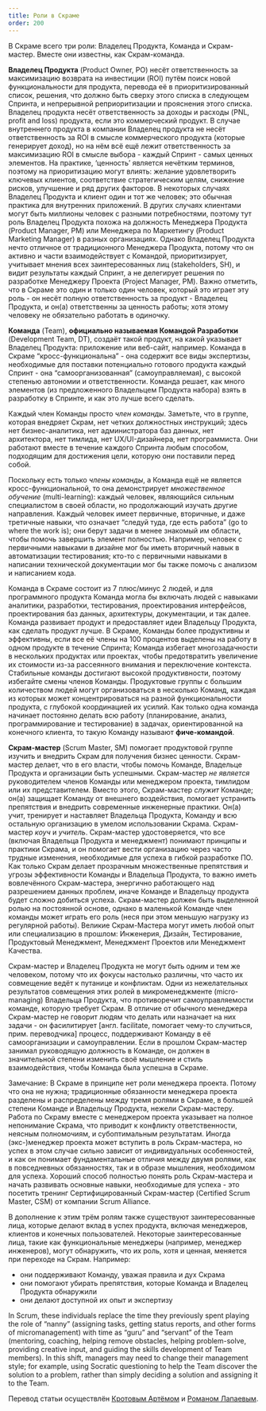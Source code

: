```yaml
---
title: Роли в Скраме
order: 200
---
```


В Скраме всего три роли: Владелец Продукта, Команда и Скрам-мастер. Вместе они известны, как Скрам-команда.

**Владелец Продукта** (Product Owner, PO) несёт ответственность за максимизацию возврата на инвестиции (ROI) путём поиск новой функциональности для продукта, перевода её в приоритизированный список, решения, что должно быть сверху этого списка в следующем Спринта, и непрерывной реприоритизации и прояснения этого списка. Владелец продукта несёт ответственность за доходы и расходы (PNL, profit and loss) продукта, если это коммерческий продукт. В случае внутреннего продукта в компании Владелец продукта не несёт ответственность за ROI в смысле коммерческого продукта (которые генерирует доход), но на нём всё ещё лежит ответственность за максимизацию ROI в смысле выбора - каждый Спринт - самых ценных элементов. На практике, ‘ценность’ является нечётким терминов, поэтому на приоритизацию могут влиять: желание удовлетворить ключевых клиентов, соответствие стратегическим целям, снижение рисков, улучшение и ряд других факторов. В некоторых случаях Владелец Продукта и клиент один и тот же человек; это обычная практика для внутренних приложений. В других случаях клиентами могут быть миллионы человек с разными потребностями, поэтому тут роль Владелец Продукта похожа на должность Менеджера Продукта (Product Manager, PM) или Менеджера по Маркетингу (Product Marketing Manager) в разных организациях. Однако Владелец Продукта нечто отличное от традиционного Менеджера Продукта, потому что он активно и части взаимодействует с Командой, приоритизирует, учитывает мнения всех заинтересованных лиц (stakeholders, SH), и видит результаты каждый Спринт, а не делегирует решения по разработке Менеджеру Проекта (Project Manager, PM). Важно отметить, что в Скраме это один и только один человек, который это играет эту роль - он несёт полную ответственность за продукт - Владелец Продукта, и он(а) ответственны за ценность работы; хотя этому человеку не обязательно работать в одиночку.

**Команда**  (Team), **официально называемая Командой Разработки**  (Development Team, DT), создаёт такой продукт, на какой указывает Владелец Продукта: приложение или веб-сайт, например. Команда в Скраме “кросс-функциональна” - она содержит все виды экспертизы, необходимые для поставки потенциально готового продукта каждый Спринт - она “самоорганизованная” (самоуправляемая), с высокой степенью автономии и ответственности. Команда решает, как много элементов (из предложенного Владельцем Продукта набора) взять в разработку в Спринте, и как это лучше всего сделать.

Каждый член Команды просто *член команды*. Заметьте, что в группе, которая внедряет Скрам, нет четких должностных инструкций; здесь нет бизнес-аналитика, нет администратора баз данных, нет архитектора, нет тимлида, нет UX/UI-дизайнера, нет программиста. Они работают вместе в течение каждого Спринта любым способом, подходящим для достижения цели, которую они поставили перед собой.

Поскольку есть только *члены команды*, а  Команда ещё не является кросс-функциональной, то она демонстрирует *множественное обучение* (multi-learning): каждый человек, являющийся сильным специалистом в своей области, но продолжающий изучать другие направления. Каждый человек имеет первичные, вторичные, и даже третичные навыки, что означает “следуй туда, где есть работа” (go to where the work is); они берут задачи в менее знакомый им области, чтобы помочь завершить элемент полностью. Например, человек с первичными навыками в дизайне мог бы иметь вторичный навык в автоматизации тестирования; кто-то с первичными навыками в написании технической документации мог бы также помочь с анализом и написанием кода.

Команда в Скраме состоит из 7 плюс/минус 2 людей, и для программного продукта Команда могла бы включать людей с навыками аналитики, разработки, тестирования, проектирования интерфейсов, проектирования баз данных, архитектуры, документации, и так далее. Команда развивает продукт и предоставляет идеи Владельцу Продукта, как сделать продукт лучше. В Скраме, Команды более продуктивны и эффективны, если все её члены на 100 процентов выделены на работу в одном продукте в течение Спринта; Команда избегает многозадачности в нескольких продуктах или проектах, чтобы предотвратить увеличение их стоимости из-за рассеянного внимания и переключение контекста. Стабильные команды достигают высокой продуктивности, поэтому избегайте смены членов Команды. Продуктовые группы с большим количеством людей могут организоваться в несколько Команд, каждая из которых может концентрироваться на разной функциональности продукта, с глубокой координацией их усилий. Как только одна команда начинает постоянно делать всю работу (планирование, анализ, программирование и тестирование) в задачах, ориентированной на конечного клиента, то такую Команду называют **фиче-командой**. 

**Скрам-мастер** (Scrum Master, SM) помогает продуктовой группе изучить и внедрить Скрам для получения бизнес ценности. Скрам-мастер делает, что в его власти, чтобы помочь Команде, Владельце Продукта и организации быть успешными. Скрам-мастер *не является* руководителем членов Команды или менеджером проекта, тимлидом или их представителем. Вместо этого, Скрам-мастер *служит* Команде; он(а)  защищает Команду от внешнего воздействия, помогает устранить препятствия и внедрить современные инженерные практики. Он(а) учит, тренирует и наставляет Владельца Продукта, Команду и всю остальную организацию в умелом использовании Скрама. Скрам-мастер *коуч* и *учитель*. Скрам-мастер удостоверяется, что все (включая Владельца Продукта и менеджмент) понимают принципы и практики Скрама, и он помогает вести организацию через часто трудные изменения, необходимые для успеха в гибкой разработке ПО. Как только Скрам делает прозрачным множественные препятствия и угрозы эффективности Команды и Владельца Продукта, то важно иметь вовлечённого Скрам-мастера, энергично работающего над разрешением данных проблем, иначе Команде и Владельцу продукта будет сложно добиться успеха. Скрам-мастер должен быть выделенной ролью на постоянной основе, однако в маленькой Команде член команды может играть его роль (неся при этом меньшую нагрузку из регулярной работы). Великие Скрам-Мастера могут иметь любой опыт или специализацию в прошлом: Инженерия, Дизайн, Тестирование, Продуктовый Менеджмент, Менеджмент Проектов или Менеджмент Качества.
 
 Скрам-мастер и Владелец Продукта не могут быть одним и тем же человеком, потому что их фокусы настолько различны, что часто их совмещение ведёт к путанице и конфликтам. Одни из нежелательных результатов совмещения этих ролей в микроменеджменте (micro-managing) Владельца Продукта, что противоречит самоуправляемости команде, которую требует Скрам. В отличие от обычного менеджера Скрам-мастер не говорит людям что делать или назначает на них задачи - он фасилитирует [англ. facilitate, помогает чему-то случиться, прим. переводчика] процесс, поддерживают Команду в её самоорганизации и самоуправлении. Если в прошлом Скрам-мастер занимал руководящую должность в Команде, он должен в значительной степени изменить своё мышление и стиль взаимодействия, чтобы Команда была успешна в Скраме.
 
 Замечание: В Скраме в принципе нет роли менеджера проекта. Потому что она не нужна; традиционные обязанности менеджера проекта разделены и распределены между тремя ролями в Скраме, в большей степени Команде и Владельцу Продукта, нежели Скрам-мастеру. Работа по Скраму вместе с менеджером проекта указывает на полное непонимание Скрама, что приводит к конфликту ответственности, неясным полномочиям, и субоптимальным результатам. Иногда (экс-)менеджер проекта может вступить в роль Скрам-мастера, но успех в этом случае сильно зависит от индивидуальных особенностей, и как он понимает фундаментальные отличия между двумя ролями, как в повседневных обязанностях, так и в образе мышления, необходимом для успеха. Хороший способ полностью понять роль Скрам-мастера и начать развивать основные навыки, необходимые для успеха - это посетить тренинг Сертифицированный Скрам-мастер (Certified Scrum Master, CSM) от компании Scrum Alliance.

В дополнение к этим трём ролям также существуют заинтересованные лица, которые делают вклад в успех продукта, включая менеджеров, клиентов и конечных пользователей. Некоторые заинтересованные лица, такие как функциональные менеджеры (например, менеджер инженеров), могут обнаружить, что их роль, хотя и ценная, меняется при переходе на Скрам. Например:

* они поддерживают Команду, уважая правила и дух Скрама
* они помогают убирать препятствия, которые Команда и Владелец Продукта обнаружили
* они делают доступной их опыт и экспертизу

In Scrum, these individuals replace the time they previously spent playing the role of “nanny” (assigning tasks, getting status reports, and other forms of micromanagement) with time as “guru” and “servant” of the Team (mentoring, coaching, helping remove obstacles, helping problem-solve, providing creative input, and guiding the skills development of Team members). In this shift, managers may need to change their management style; for example, using Socratic questioning to help the Team discover the solution to a problem, rather than simply deciding a solution and assigning it to the Team.

Перевод статьи осуществлён [Кротовым Артёмом](https://www.facebook.com/artem.v.krotov) и [Романом Лапаевым](https://www.linkedin.com/in/romanlapaev).